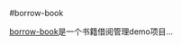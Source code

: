 #borrow-book

[borrow-book](https://github.com/luowei/demo-repo/tree/master/borrow-book)是一个书籍借阅管理demo项目...